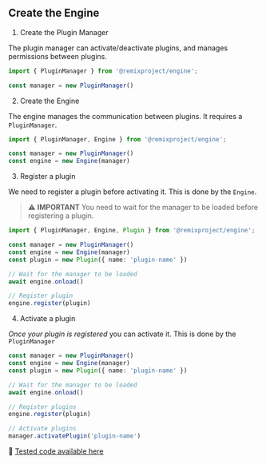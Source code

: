 ## Create the Engine

1. Create the Plugin Manager

The plugin manager can activate/deactivate plugins, and manages permissions between plugins.
```typescript
import { PluginManager } from '@remixproject/engine';

const manager = new PluginManager()
```

2. Create the Engine

The engine manages the communication between plugins. It requires a `PluginManager`.
```typescript
import { PluginManager, Engine } from '@remixproject/engine';

const manager = new PluginManager()
const engine = new Engine(manager)
```

3. Register a plugin

We need to register a plugin before activating it. This is done by the `Engine`.

> ⚠️ **IMPORTANT** You need to wait for the manager to be loaded before registering a plugin.
```typescript
import { PluginManager, Engine, Plugin } from '@remixproject/engine';

const manager = new PluginManager()
const engine = new Engine(manager)
const plugin = new Plugin({ name: 'plugin-name' })

// Wait for the manager to be loaded
await engine.onload()

// Register plugin
engine.register(plugin)
```

4. Activate a plugin

*Once your plugin is registered* you can activate it. This is done by the `PluginManager`
```typescript
const manager = new PluginManager()
const engine = new Engine(manager)
const plugin = new Plugin({ name: 'plugin-name' })

// Wait for the manager to be loaded
await engine.onload()

// Register plugins
engine.register(plugin)

// Activate plugins
manager.activatePlugin('plugin-name')
```


🧪 [Tested code available here](../../examples/engine/tests/1-getting-started.ts)